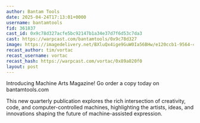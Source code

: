 ```yaml
---
author: Bantam Tools
date: 2025-04-24T17:13:01+0000
username: bantamtools
fid: 361837
cast_id: 0x9c78d327acfe5bc92147b1a34e37d7f6d53c7da3
cast: https://warpcast.com/bantamtools/0x9c78d327
image: https://imagedelivery.net/BXluQx4ige9GuW0Ia56BHw/e120ccb1-9564-45e3-78fd-a49d54d92400/original
recast_author: tim/vortac
recast_username: vortac
recast_hash: https://warpcast.com/vortac/0x89a020f0
layout: post
---
```

Introducing Machine Arts Magazine! Go order a copy today on bantamtools.com   
  
This new quarterly publication explores the rich intersection of creativity, code, and computer-controlled machines, highlighting the artists, ideas, and innovations shaping the future of machine-assisted expression.  

<img src='https://imagedelivery.net/BXluQx4ige9GuW0Ia56BHw/e120ccb1-9564-45e3-78fd-a49d54d92400/original' alt='' referrerpolicy='no-referrer'/>